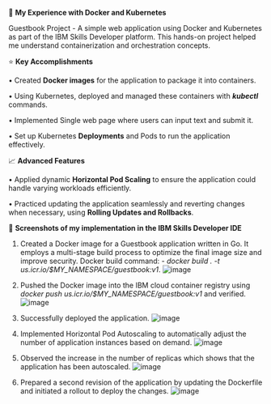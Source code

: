 🚀 **My Experience with Docker and Kubernetes**

Guestbook Project - A simple web application using Docker and Kubernetes as part of the IBM Skills Developer platform. This hands-on project helped me understand containerization and orchestration concepts.

:star: **Key Accomplishments**

•	Created **Docker images** for the application to package it into containers.

•	Using Kubernetes, deployed and managed these containers with **_kubectl_** commands.

•	Implemented Single web page where users can input text and submit it. 

•	Set up Kubernetes **Deployments** and Pods to run the application effectively.


:chart_with_upwards_trend: **Advanced Features**

•	Applied dynamic **Horizontal Pod Scaling** to ensure the application could handle varying workloads efficiently.

•	Practiced updating the application seamlessly and reverting changes when necessary, using **Rolling Updates and Rollbacks**.


📸 **Screenshots of my implementation in the IBM Skills Developer IDE**

1. Created a Docker image for a Guestbook application written in Go. It employs a multi-stage build process to optimize the final image size and improve security. Docker build command:  _- docker build . -t       us.icr.io/$MY_NAMESPACE/guestbook:v1_.
   ![image](https://github.com/user-attachments/assets/27036b6d-7cee-4743-8aec-516531ed4e16)

2. Pushed the Docker image into the IBM cloud container registry using _docker push us.icr.io/$MY_NAMESPACE/guestbook:v1_ and verified.
   ![image](https://github.com/user-attachments/assets/8c7b070d-5ed3-4964-b1e5-e248bbebd499)

3. Successfully deployed the application.
   ![image](https://github.com/user-attachments/assets/c4f88a2f-29fd-491d-b84e-0171b276398e)

4. Implemented Horizontal Pod Autoscaling to automatically adjust the number of application instances based on demand.
   ![image](https://github.com/user-attachments/assets/f3eef067-f5b6-41e0-9f50-9760faf2a781)

5. Observed the increase in the number of replicas which shows that the application has been autoscaled.
   ![image](https://github.com/user-attachments/assets/5376a1f4-686b-4720-92c3-11d2aa7aabff)

6. Prepared a second revision of the application by updating the Dockerfile and initiated a rollout to deploy the changes.
   ![image](https://github.com/user-attachments/assets/da381f87-5d7e-44e0-82d5-9f85a1ff73bf)
 
